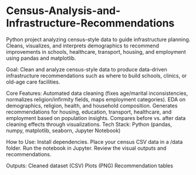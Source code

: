 # Census-Analysis-and-Infrastructure-Recommendations
Python project analyzing census-style data to guide infrastructure planning. Cleans, visualizes, and interprets demographics to recommend improvements in schools, healthcare, transport, housing, and employment using pandas and matplotlib.

Goal: Clean and analyze census-style data to produce data-driven infrastructure recommendations such as where to build schools, clinics, or old-age care facilities.

Core Features:
Automated data cleaning (fixes age/marital inconsistencies, normalizes religion/infirmity fields, maps employment categories).
EDA on demographics, religion, health, and household composition.
Generates recommendations for housing, education, transport, healthcare, and employment based on population insights.
Compares before vs. after data cleaning effects through visualizations.
Tech Stack: Python (pandas, numpy, matplotlib, seaborn, Jupyter Notebook)

How to Use:
Install dependencies.
Place your census CSV data in a /data folder.
Run the notebook in Jupyter.
Review the visual outputs and recommendations.

Outputs:
Cleaned dataset (CSV)
Plots (PNG)
Recommendation tables
